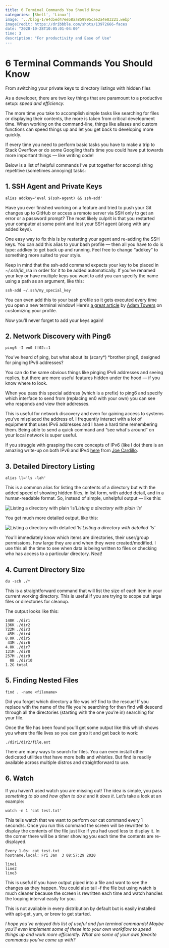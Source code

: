```yaml
---
title: 6 Terminal Commands You Should Know
categories: [Shell', 'Linux']
image: '../blog-1/e4d5ed47ee58aa859995cae2a4e83221.webp'
imageCredit: https://dribbble.com/shots/13972666-faces
date: "2020-10-28T10:05:01-04:00"
time: 3
description: "For productivity and Ease of Use"
---
```



# 6 Terminal Commands You Should Know

From switching your private keys to directory listings with hidden files

As a developer, there are two key things that are paramount to a productive setup: *speed and efficiency.*

The more time you take to accomplish simple tasks like searching for files or displaying their contents, the more is taken from critical development time. When working on the command-line, things like aliases and custom functions can speed things up and let you get back to developing more quickly.

If every time you need to perform basic tasks you have to make a trip to Stack Overflow or do some Googling that’s time you could have put towards more important things — like writing code!

Below is a list of helpful commands I’ve put together for accomplishing repetitive (sometimes annoying) tasks:

## 1. SSH Agent and Private Keys

    alias addkey='eval $(ssh-agent) && ssh-add'

Have you ever finished working on a feature and tried to push your Git changes up to GitHub or access a remote server via SSH only to get an error or a password prompt? The most likely culprit is that you restarted your computer at some point and lost your SSH agent (along with any added keys).

One easy way to fix this is by restarting your agent and re-adding the SSH keys. You can add this alias to your bash profile — then all you have to do is type: addkey to get back up and running. Feel free to change “addkey” to something more suited to your style.

Keep in mind that the ssh-add command expects your key to be placed in ~/.ssh/id_rsa in order for it to be added automatically. If you’ve renamed your key or have multiple keys you want to add you can specify the name using a path as an argument, like this:

    ssh-add ~/.ssh/my_special_key

You can even add this to your bash profile so it gets executed every time you open a new terminal window! Here’s [a great article](https://medium.com/@adamtowers/how-to-customize-your-terminal-and-bash-profile-from-scratch-9ab079256380) by [Adam Towers](undefined) on customizing your profile.

Now you’ll never forget to add your keys again!

## 2. Network Discovery with Ping6

    ping6 -I en0 ff02::1

You’ve heard of ping, but what about its (*s*cary*) *brother ping6, designed for pinging IPv6 addresses?

You can do the same obvious things like pinging IPv6 addresses and seeing replies, but there are more useful features hidden under the hood — if you know where to look.

When you pass this special address (which is a prefix) to ping6 and specify which interface to send from (replacing en0 with your own) you can see who responds and view their addresses.

This is useful for network discovery and even for gaining access to systems you’ve misplaced the address of. I frequently interact with a lot of equipment that uses IPv6 addresses and I have a hard time remembering them. Being able to send a quick command and “see what's around” on your local network is super useful.

If you struggle with grasping the core concepts of IPv6 (like I do) there is an amazing write-up on both IPv6 and IPv4 [here](https://medium.com/coding-in-simple-english/a-beginners-guide-to-ipv4-and-ipv6-anatomy-fcc9444b0d4d) from [Joe Cardillo](undefined).

## 3. Detailed Directory Listing

    alias ll='ls -lah'

This is a common alias for listing the contents of a directory but with the added speed of showing hidden files, in list form, with added detail, and in a human-readable format. So, instead of simple, unhelpful output — like this:

![Listing a directory with plain ‘ls’](https://cdn-images-1.medium.com/max/2000/1*XpOBWSxotoQo5HfOEIFU_A.png)*Listing a directory with plain ‘ls’*

You get much more detailed output, like this:

![Listing a directory with detailed ‘ls’](https://cdn-images-1.medium.com/max/2000/1*0LacD9qh4hI4dA8SEgdAkw.png)*Listing a directory with detailed ‘ls’*

You’ll immediately know which items are directories, their user/group permissions, how large they are and when they were created/modified. I use this all the time to see when data is being written to files or checking who has access to a particular directory. Neat!

## 4. Current Directory Size

    du -sch ./*

This is a straightforward command that will list the size of each item in your current working directory. This is useful if you are trying to scope out large files or directories for cleanup.

The output looks like this:

    148K ./dir1
    136K ./dir2
    722M ./dir3
     45M ./dir4
    8.0K ./dir5
     43M ./dir6
    4.0K ./dir7
    121M ./dir8
    257M ./dir9
      0B ./dir10
    1.2G total

## 5. Finding Nested Files

    find . -name <filename>

Did you forget which directory a file was in? find to the rescue! If you replace <filename> with the name of the file you’re searching for then find will descend through all the directories (starting with the one you’re in) searching for your file.

Once the file has been found you’ll get some output like this which shows you where the file lives so you can grab it and get back to work:

    ./dir1/dir2/file.ext

There are many ways to search for files. You can even install other dedicated utilities that have more bells and whistles. But find is readily available across multiple distros and straightforward to use.

## 6. Watch

If you haven’t used watch you are missing out! The idea is simple, you pass *something to do* and *how often to do it* and it *does it*. Let’s take a look at an example:

    watch -n 1 'cat test.txt'

This tells watch that we want to perform our cat command every 1 second/s. Once you run this command the screen will be rewritten to display the contents of the file just like if you had used less to display it. In the corner there will be a timer showing you each time the contents are re-displayed.

    Every 1.0s: cat test.txt                                                                                                          hostname.local: Fri Jan  3 08:57:29 2020

    line1
    line2
    line3

This is useful if you have output piped into a file and want to see the changes as they happen. You could also tail -f the file but using watch is much cleaner because the screen is rewritten each time and watch handles the looping interval easily for you.

This is not available in every distribution by default but is easily installed with apt-get, yum, or brew to get started.

*I hope you’ve enjoyed this list of useful and fun terminal commands! Maybe you’ll even implement some of these into your own workflow to speed things up and work more efficiently. What are some of your own favorite commands you’ve come up with?*
